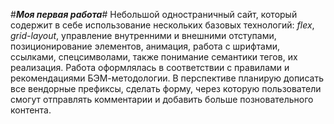#**_Моя первая работа_**#
Небольшой одностраничный сайт, который содержит в себе использование нескольких базовых технологий: *flex*, *grid-layout*, управление внутренними и внешними отступами, позиционирование элементов, анимация, работа с шрифтами, ссылками, спецсимволами, также понимание семантики тегов, их реализация.
Работа оформлялась в соответствии с правилами и рекомендациями БЭМ-методологии.
В перспективе планирую дописать все вендорные префиксы, сделать форму, через которую пользователи смогут отправлять комментарии и добавить больше позновательного контента.
